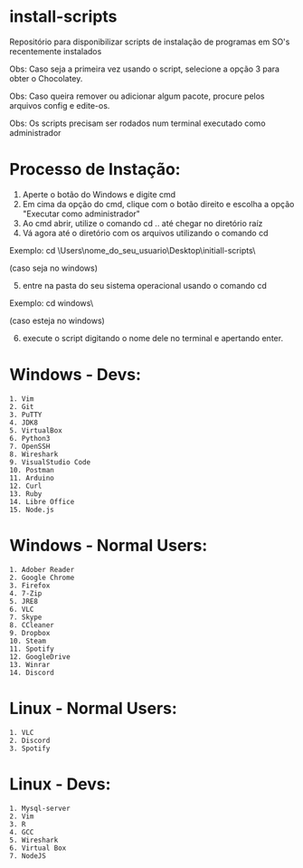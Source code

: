 # install-scripts
Repositório para disponibilizar scripts de instalação de programas em SO's recentemente instalados

Obs: Caso seja a primeira vez usando o script, selecione a opção 3 para obter o Chocolatey.

Obs: Caso queira remover ou adicionar algum pacote, procure pelos arquivos config e edite-os.

Obs: Os scripts precisam ser rodados num terminal executado como administrador


# Processo de Instação:

1. Aperte o botão do Windows e digite cmd
2. Em cima da opção do cmd, clique com o botão direito e escolha a opção "Executar como administrador"
3. Ao cmd abrir, utilize o comando cd .. até chegar no diretório raíz
4. Vá agora até o diretório com os arquivos utilizando o comando cd

Exemplo: cd \Users\nome_do_seu_usuario\Desktop\initiall-scripts\

(caso seja no windows)

5. entre na pasta do seu sistema operacional usando o comando cd

Exemplo: cd windows\

(caso esteja no windows)

6. execute o script digitando o nome dele no terminal e apertando enter.

# Windows - Devs:

    1. Vim
    2. Git
    3. PuTTY
    4. JDK8
    5. VirtualBox
    6. Python3
    7. OpenSSH
    8. Wireshark
    9. VisualStudio Code
    10. Postman
    11. Arduino
    12. Curl
    13. Ruby
    14. Libre Office
    15. Node.js

# Windows - Normal Users: 

    1. Adober Reader
    2. Google Chrome
    3. Firefox
    4. 7-Zip
    5. JRE8
    6. VLC
    7. Skype
    8. CCleaner
    9. Dropbox
    10. Steam
    11. Spotify
    12. GoogleDrive
    13. Winrar
    14. Discord

# Linux - Normal Users:

    1. VLC
    2. Discord
    3. Spotify

# Linux - Devs: 

    1. Mysql-server
    2. Vim
    3. R
    4. GCC
    5. Wireshark
    6. Virtual Box
    7. NodeJS
